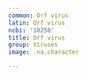 ```yaml
---
common: Orf virus
latin: Orf virus
ncbi: '10258'
title: Orf virus
group: Viruses
image: .na.character

---
```

